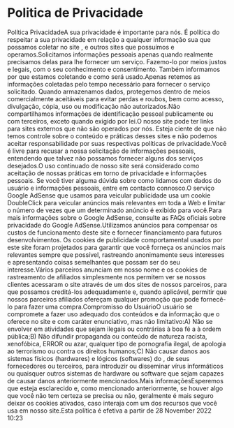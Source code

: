 # Politica de Privacidade

Política PrivacidadeA sua privacidade é importante para nós. É política do  respeitar a sua privacidade em relação a qualquer informação sua que possamos coletar no site , e outros sites que possuímos e operamos.Solicitamos informações pessoais apenas quando realmente precisamos delas para lhe fornecer um serviço. Fazemo-lo por meios justos e legais, com o seu conhecimento e consentimento. Também informamos por que estamos coletando e como será usado.Apenas retemos as informações coletadas pelo tempo necessário para fornecer o serviço solicitado. Quando armazenamos dados, protegemos dentro de meios comercialmente aceitáveis ​​para evitar perdas e roubos, bem como acesso, divulgação, cópia, uso ou modificação não autorizados.Não compartilhamos informações de identificação pessoal publicamente ou com terceiros, exceto quando exigido por lei.O nosso site pode ter links para sites externos que não são operados por nós. Esteja ciente de que não temos controle sobre o conteúdo e práticas desses sites e não podemos aceitar responsabilidade por suas respectivas políticas de privacidade.Você é livre para recusar a nossa solicitação de informações pessoais, entendendo que talvez não possamos fornecer alguns dos serviços desejados.O uso continuado de nosso site será considerado como aceitação de nossas práticas em torno de privacidade e informações pessoais. Se você tiver alguma dúvida sobre como lidamos com dados do usuário e informações pessoais, entre em contacto connosco.O serviço Google AdSense que usamos para veicular publicidade usa um cookie DoubleClick para veicular anúncios mais relevantes em toda a Web e limitar o número de vezes que um determinado anúncio é exibido para você.Para mais informações sobre o Google AdSense, consulte as FAQs oficiais sobre privacidade do Google AdSense.Utilizamos anúncios para compensar os custos de funcionamento deste site e fornecer financiamento para futuros desenvolvimentos. Os cookies de publicidade comportamental usados ​​por este site foram projetados para garantir que você forneça os anúncios mais relevantes sempre que possível, rastreando anonimamente seus interesses e apresentando coisas semelhantes que possam ser do seu interesse.Vários parceiros anunciam em nosso nome e os cookies de rastreamento de afiliados simplesmente nos permitem ver se nossos clientes acessaram o site através de um dos sites de nossos parceiros, para que possamos creditá-los adequadamente e, quando aplicável, permitir que nossos parceiros afiliados ofereçam qualquer promoção que pode fornecê-lo para fazer uma compra.Compromisso do UsuárioO usuário se compromete a fazer uso adequado dos conteúdos e da informação que o  oferece no site e com caráter enunciativo, mas não limitativo:A) Não se envolver em atividades que sejam ilegais ou contrárias à boa fé a à ordem pública;B) Não difundir propaganda ou conteúdo de natureza racista, xenofóbica, ERROR ou azar, qualquer tipo de pornografia ilegal, de apologia ao terrorismo ou contra os direitos humanos;C) Não causar danos aos sistemas físicos (hardwares) e lógicos (softwares) do , de seus fornecedores ou terceiros, para introduzir ou disseminar vírus informáticos ou quaisquer outros sistemas de hardware ou software que sejam capazes de causar danos anteriormente mencionados.Mais informaçõesEsperemos que esteja esclarecido e, como mencionado anteriormente, se houver algo que você não tem certeza se precisa ou não, geralmente é mais seguro deixar os cookies ativados, caso interaja com um dos recursos que você usa em nosso site.Esta política é efetiva a partir de 28 November 2022 10:23
